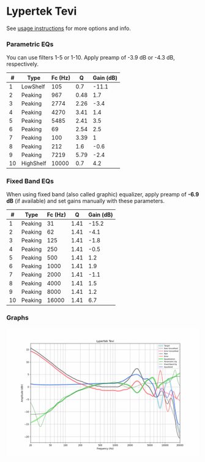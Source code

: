 # Lypertek Tevi
See [usage instructions](https://github.com/jaakkopasanen/AutoEq#usage) for more options and info.

### Parametric EQs
You can use filters 1-5 or 1-10. Apply preamp of -3.9 dB or -4.3 dB, respectively.

|   # | Type      |   Fc (Hz) |    Q |   Gain (dB) |
|-----|-----------|-----------|------|-------------|
|   1 | LowShelf  |       105 | 0.7  |       -11.1 |
|   2 | Peaking   |       967 | 0.48 |         1.7 |
|   3 | Peaking   |      2774 | 2.26 |        -3.4 |
|   4 | Peaking   |      4270 | 3.41 |         1.4 |
|   5 | Peaking   |      5485 | 2.41 |         3.5 |
|   6 | Peaking   |        69 | 2.54 |         2.5 |
|   7 | Peaking   |       100 | 3.39 |         1   |
|   8 | Peaking   |       212 | 1.6  |        -0.6 |
|   9 | Peaking   |      7219 | 5.79 |        -2.4 |
|  10 | HighShelf |     10000 | 0.7  |         4.2 |

### Fixed Band EQs
When using fixed band (also called graphic) equalizer, apply preamp of **-6.9 dB** (if available) and set gains manually with these parameters.

|   # | Type    |   Fc (Hz) |    Q |   Gain (dB) |
|-----|---------|-----------|------|-------------|
|   1 | Peaking |        31 | 1.41 |       -15.2 |
|   2 | Peaking |        62 | 1.41 |        -4.1 |
|   3 | Peaking |       125 | 1.41 |        -1.8 |
|   4 | Peaking |       250 | 1.41 |        -0.5 |
|   5 | Peaking |       500 | 1.41 |         1.2 |
|   6 | Peaking |      1000 | 1.41 |         1.9 |
|   7 | Peaking |      2000 | 1.41 |        -1.1 |
|   8 | Peaking |      4000 | 1.41 |         1.5 |
|   9 | Peaking |      8000 | 1.41 |         1.2 |
|  10 | Peaking |     16000 | 1.41 |         6.7 |

### Graphs
![](./Lypertek%20Tevi.png)

